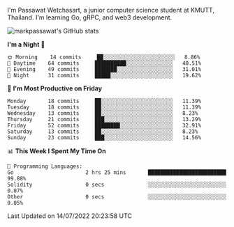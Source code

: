 
I'm Passawat Wetchasart, a junior computer science student at KMUTT, Thailand. I'm learning Go, gRPC, and web3 development.


![markpassawat's GitHub stats](https://github-readme-stats.vercel.app/api?username=markpassawat&show_icons=true&theme=radical)

<!--START_SECTION:waka-->
**I'm a Night 🦉** 

```text
🌞 Morning    14 commits     ██░░░░░░░░░░░░░░░░░░░░░░░   8.86% 
🌆 Daytime    64 commits     ██████████░░░░░░░░░░░░░░░   40.51% 
🌃 Evening    49 commits     ███████░░░░░░░░░░░░░░░░░░   31.01% 
🌙 Night      31 commits     █████░░░░░░░░░░░░░░░░░░░░   19.62%

```
📅 **I'm Most Productive on Friday** 

```text
Monday       18 commits     ██░░░░░░░░░░░░░░░░░░░░░░░   11.39% 
Tuesday      18 commits     ██░░░░░░░░░░░░░░░░░░░░░░░   11.39% 
Wednesday    13 commits     ██░░░░░░░░░░░░░░░░░░░░░░░   8.23% 
Thursday     21 commits     ███░░░░░░░░░░░░░░░░░░░░░░   13.29% 
Friday       52 commits     ████████░░░░░░░░░░░░░░░░░   32.91% 
Saturday     13 commits     ██░░░░░░░░░░░░░░░░░░░░░░░   8.23% 
Sunday       23 commits     ███░░░░░░░░░░░░░░░░░░░░░░   14.56%

```


📊 **This Week I Spent My Time On** 

```text
💬 Programming Languages: 
Go                       2 hrs 25 mins       █████████████████████████   99.88% 
Solidity                 0 secs              ░░░░░░░░░░░░░░░░░░░░░░░░░   0.07% 
Other                    0 secs              ░░░░░░░░░░░░░░░░░░░░░░░░░   0.05%

```


 Last Updated on 14/07/2022 20:23:58 UTC
<!--END_SECTION:waka-->

<!--
**markpassawat/markpassawat** is a ✨ _special_ ✨ repository because its `README.md` (this file) appears on your GitHub profile.

Here are some ideas to get you started:

- 🔭 I’m currently working on ...
- 🌱 I’m currently learning ...
- 👯 I’m looking to collaborate on ...
- 🤔 I’m looking for help with ...
- 💬 Ask me about ...
- 📫 How to reach me: ...
- 😄 Pronouns: He/Him
- ⚡ Fun fact: ...
-->
